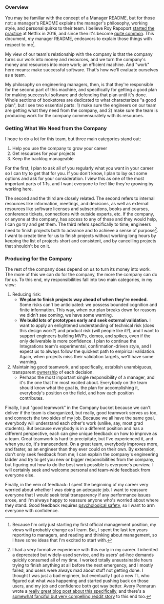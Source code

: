 ### Overview

You may be familiar with the concept of a Manager README, but for those not: a manager's README explains the manager's philosophy, working style, and personal quirks to their team. I believe Roy Rapoport [started the practice](https://docs.google.com/presentation/d/1TPSwdqDqVfWG9anfiOjGUjk0k6zQDij5xPvatPg7NFE/edit#slide=id.p) at Netflix in 2016, and since then it's become [quite common](https://hypercontext.com/blog/management-skills/49-manager-readmes). This document, _my_ manager README, endeavors to explain those things with respect to me[^0].

My view of our team's relationship with the company is that the company turns our work into money and resources, and we turn the company's money and resources into more work; an efficient machine. And "work" here means: make successful software. That's how we'll evaluate ourselves as a team.

My philosophy on engineering managers, then, is that they're responsible for the second part of this machine, and specifically for getting a good plan for making successful software and defending that plan until it's done. Whole sections of bookstores are dedicated to what characterizes "a good plan", but I see two essential parts: 1) make sure the engineers on our team are getting what they need from the company, and 2) make sure the team is producing work for the company commensurately with its resources.

### Getting What We Need from the Company

I hope to do a lot for this team, but three main categories stand out:
1. Help you use the company to grow your career
1. Get resources for your projects
1. Keep the backlog manageable

For the first, I plan to ask all of you regularly what you want in your career so I can try to get that for you. If you don't know, I plan to lay out some options and ask for your consideration. I view this as one of the most important parts of 1:1s, and I want everyone to feel like they're growing by working here.

The second and the third are closely related. The second refers to internal resources like information, meetings, and decisions, as well as external resources like software licenses and subscriptions, books and courses, conference tickets, connections with outside experts, etc. If the company, or anyone at the company, has access to any of these and they would help, I can go try and get them. The third refers specifically to time; engineers need to finish projects both to advance and to achieve a sense of purpose[^1]. I want to create time for us to finish projects without working long hours by keeping the list of projects short and consistent, and by cancelling projects that shouldn't be on it.

### Producing for the Company

The rest of the company does depend on us to turn its money into work. The more of this we can do for the company, the more the company can do for us. To this end, my responsibilities fall into two main categories, in my view:
1. Reducing risk:
    - **We plan to finish projects way ahead of when they're needed.** Some risks can't be anticipated: we possess bounded cognition and finite information. This way, when our plan breaks down for reasons we didn't see coming, we have some warning.
    - **We build lots of prototypes early and seek external validation.** I want to apply an enlightened understanding of technical risk (does this design work?) and product risk (will people like it?), and I want to support engineers building MVPs, demos, and spikes, even if the only deliverable is more confidence.  I plan to continue the Integrations team's experimental, confirmation-driven style, and I expect us to always follow the quickest path to empirical validation. Again, when projects miss their validation targets, we'll have some warning.
2. Maintaining good teamwork, and specifically, establish unambiguous, transparent [ownership](ownership.md) of each decision.
    - Perhaps the most important single responsibility of a manager, and it's the one that I'm most excited about. Everybody on the team should know what the goal is, the plan for accomplishing it, everybody's position on the field, and how each position contributes.

Finally, I put "good teamwork" in the Company bucket because we can't deliver if the team is disorganized, but really, good teamwork serves us too, and connects the two sides of my job. Because we all have the same goal, everybody will understand each other's work (unlike, say, most grad students). But because everybody is in a different position and has a different perspective, each can give unique feedback on how to improve as a team. Great teamwork is hard to precipitate, but I've experienced it, and when you do, it's transcendent. On a great team, everybody improves more, and faster, as an engineer than they ever could on their own. By extension, don't only seek feedback from me; I can explain the company's engineering ladder and try to get you new or bigger responsibilities from the company, but figuring out how to do the best work possible is everyone's purview. I will certainly seek and welcome personal and team-wide feedback from everyone else.

Finally, in the vein of feedback: I spent the beginning of my career very worried about whether I was doing an adequate job. I want to reassure everyone that I would seek total transparency if any performance issues arose, and I'm always happy to reassure anyone who's worried about where they stand. Good feedback requires [psychological safety](https://rework.withgoogle.com/blog/five-keys-to-a-successful-google-team/), so I want to arm everyone with confidence.

[^0]: Because I'm only just starting my first official management position, my views will probably change as I learn. But, I spent the last ten years reporting to managers, and reading and thinking about management, so I have some ideas that I'm excited to start with.

[^1]: I had a very formative experience with this early in my career. I inherited a deprecated but widely-used service, and its users' ad-hoc demands quickly consumed all of my time. I worked totally unsustainable hours trying to finish anything at all before the next emergency, and I mostly failed, and users were always mad about stuff not getting done. I thought I was just a bad engineer, but eventually I got a new TL who figured out what was happening and started pushing back on those users, and my job and confidence both got way better. Avery Pennarun wrote a [really great blog post about this specifically](https://apenwarr.ca/log/?m=201712), and there's a [somewhat fanciful but very compelling reddit story](https://old.reddit.com/r/antiwork/comments/rkk9qg/im_a_new_supervisor_and_my_direct_reports_are/hpacf5h/) to this end too.
